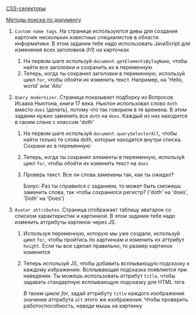 [CSS-селекторы](https://learn.javascript.ru/css-selectors)

[Методы поиска по документу](https://learn.javascript.ru/searching-elements-dom)

1. `Custom name tags`. На странице используются дивы для создания карточек нескольких известных специалистов в области информатики. В этом задании тебе надо использовать JavaScript для изменения всех заголовков (h1) на карточках

   1. На первом шаге используй `document.getElementsByTagName`, чтобы найти все заголовки и сохранить их в переменную
   2. Теперь, когда ты сохранил заголовки в переменную, используй цикл `for`, чтобы обойти их изменить текст. Например, на 'Hello, world' или 'Allo'

2. `Query modernizer`. Страница показывает подборку из Вопросов Исаака Ньютона, книги 17 века. Ньютон использовал слово `doth` вместо `does` (делать), потому что так говорили в те времена. В этом задании нужно заменить все `doth` на `does`. Каждый из них находится в своем спане с классом 'doth'

   1. На первом шаге используй `document.querySelectorAll`, чтобы найти только те слова doth, которые находятся внутри списка. Сохрани их в переменную

   2. Теперь, когда ты сохранил элементы в переменную, используй цикл `for`, чтобы обойти их изменить текст на `does`

   3. Проверь текст. Все ли слова заменены так, как ты ожидал?

      Бонус: Раз ты справился с заданием, то может быть сможешь заменить слова, так чтобы сохранился регистр? ('doth' на 'does', 'Doth' на 'Does')

3. `Avatar attributes`. Страница отображает таблицу аватарок со списком характеристик и картинкой. В этом задании тебе надо изменить аттрибуты картинок через JS. 

   1. Используя переменную, которую мы уже создали, используй цикл `for`, чтобы пройтись по картинкам и изменить их аттрибут `height`. Если ты все сделал правильно, то размер картинок изменится

   2. Теперь используй JS, чтобы добавить всплывающую подсказку к каждому избражению. Всплывающая подсказка появляется при наведении. Ты можешь использовать аттрибут `title`, чтобы задавать стандартную всплывающую подсказку для HTML тега

      *В твоем цикле for*, задай аттрибуту `title` каждого изображения значение аттрибута `alt` этого же изображения. Чтобы проверить работоспособность, наведи мышь на картинку